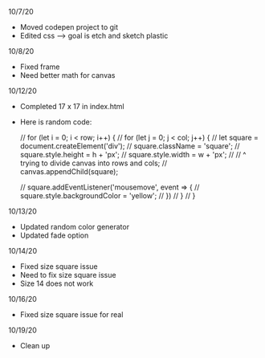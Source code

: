 10/7/20 
- Moved codepen project to git
- Edited css --> goal is etch and sketch plastic

10/8/20
- Fixed frame
- Need better math for canvas

10/12/20
- Completed 17 x 17 in index.html
- Here is random code:


    // for (let i = 0; i < row; i++) {
    //     for (let j = 0; j < col; j++) {
    //         let square = document.createElement('div');
    //         square.className = 'square';
    //         square.style.height = h + 'px';
    //         square.style.width = w + 'px';
    //         // ^ trying to divide canvas into rows and cols;
    //         canvas.appendChild(square);

    //         square.addEventListener('mousemove', event => {
    //             square.style.backgroundColor = 'yellow';
    //         })
    //     }
    // }


10/13/20
- Updated random color generator
- Updated fade option

10/14/20
- Fixed size square issue
- Need to fix size square issue
- Size 14 does not work

10/16/20
- Fixed size square issue for real

10/19/20
- Clean up
